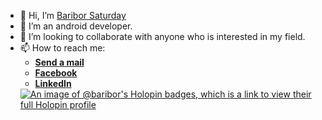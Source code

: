 - 👋 Hi, I’m <a href="https://linkedin.com/in/baribor-saturday">Baribor Saturday</a>
- 👀 I’m an android developer. 
- 💞️ I’m looking to collaborate with anyone who is interested in my field.
- 📫 How to reach me: <ul><li><a href="mailto:saturdaybaribor@gmail.com"><b>Send a mail </b></a></li><li><a href="http://m.facebook.com/baribor.saturday"><b>Facebook</b></a></li><li><a href="https://linkedin.com/in/baribor-saturday"><b>LinkedIn</b></a></li></ul>
[![An image of @baribor's Holopin badges, which is a link to view their full Holopin profile](https://holopin.me/baribor)](https://holopin.io/@baribor)
